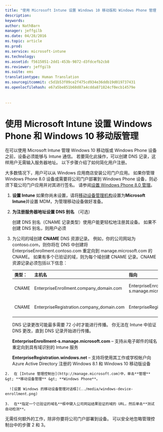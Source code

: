 ```yaml
---
title: "使用 Microsoft Intune 设置 Windows 10 移动版和 Windows Phone 管理 | Microsoft Intune"
description: 
keywords: 
author: NathBarn
manager: jeffgilb
ms.date: 04/28/2016
ms.topic: article
ms.prod: 
ms.service: microsoft-intune
ms.technology: 
ms.assetid: f5615051-2dd1-453b-9872-d3fdcefb2cb8
ms.reviewer: jeffgilb
ms.suite: ems
translationtype: Human Translation
ms.sourcegitcommit: c5d1b53f09ce2f475cd934e36ddb19d019737431
ms.openlocfilehash: e67a5be851b68d87a4cdda871824cf0ecb14579e


---
```



# 使用 Microsoft Intune 设置 Windows Phone 和 Windows 10 移动版管理
在可以使用 Microsoft Intune 管理 Windows 10 移动版或 Windows Phone 设备之前，设备必须能够与 Intune 通信。 若要简化此操作，可以创建 DNS 记录，这样用户无需输入服务器地址。 以下步骤介绍了如何简化用户注册。  

大多数情况下，用户可以从 Windows 应用商店安装公司门户应用。 如果你管理 Windows Phone 8.0 设备或需要将公司门户部署到 Windows Phone 设备，则必须下载公司门户应用并对其进行签名。 请参阅[设置 Windows Phone 8.0 管理](set-up-windows-phone-8.0-management-with-microsoft-intune.md)。

1.  **设置 Intune** 如果你尚未设置，请将[移动设备管理机构](get-ready-to-enroll-devices-in-microsoft-intune.md#set-mobile-device-management-authority)设置为**Microsoft Intune**并设置 MDM，为管理移动设备做好准备。

2.  **为注册服务器地址设置 DNS 别名** （可选）

    创建 DNS 别名（CNAME 记录类型）使用户能更轻松地注册其设备。 如果不创建 DNS 别名，则用户必须

  1.  为公司的域创建 **CNAME** DNS 资源记录。 例如，你的公司网站为 contoso.com，则你将在 DNS 中创建将 EnterpriseEnrollment.contoso.com 重定向到 manage.microsoft.com 的 CNAME。 如果有多个已验证的域，则为每个域创建 CNAME 记录。CNAME 资源记录必须包括以下信息：

      |类型：|主机名|指向|TTL|
      |--------|-------------|-------------|-------|
      |CNAME|EnterpriseEnrollment.company_domain.com|EnterpriseEnrollment-s.manage.microsoft.com |1 小时|
      |CNAME|EnterpriseRegistration.company_domain.com|EnterpriseRegistration.windows.net|1 小时|

      DNS 记录更改可能最多需要 72 小时才能进行传播。 你无法在 Intune 中验证 DNS 更改，直到 DNS 记录开始进行传播。

      **EnterpriseEnrollment-s.manage.microsoft.com** – 支持从电子邮件的域名重定向到具有域识别的 Intune 服务

      **EnterpriseRegistration.windows.net** – 支持将使用其工作或学校帐户向 Azure Active Directory 注册的 Windows 8.1 和 Windows 10 移动版设备

    2.  在 [Intune 管理控制台](http://manage.microsoft.com)中，单击**管理** &gt; **移动设备管理** &gt; **Windows Phone**。

      ![设置 Windows 的移动设备管理对话框](../media/windows-device-enrollment.png)

    3.  在**指定一个已验证的域名**框中键入公司网站结果验证的域的 URL，然后单击**测试自动检测**。



无需任何额外的工作，除非你要将公司门户部署到设备。  可以安全地忽略管理控制台中的步骤 2 和 3。



<!--HONumber=Jun16_HO4-->


